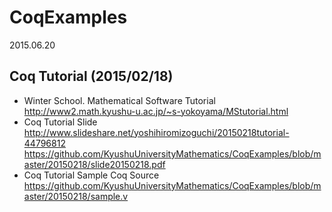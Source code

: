 # CoqExamples
2015.06.20

## Coq Tutorial (2015/02/18)
* Winter School. Mathematical Software Tutorial  
http://www2.math.kyushu-u.ac.jp/~s-yokoyama/MStutorial.html 
* Coq Tutorial Slide  
http://www.slideshare.net/yoshihiromizoguchi/20150218tutorial-44796812   
https://github.com/KyushuUniversityMathematics/CoqExamples/blob/master/20150218/slide20150218.pdf  
* Coq Tutorial Sample Coq Source 
https://github.com/KyushuUniversityMathematics/CoqExamples/blob/master/20150218/sample.v 

